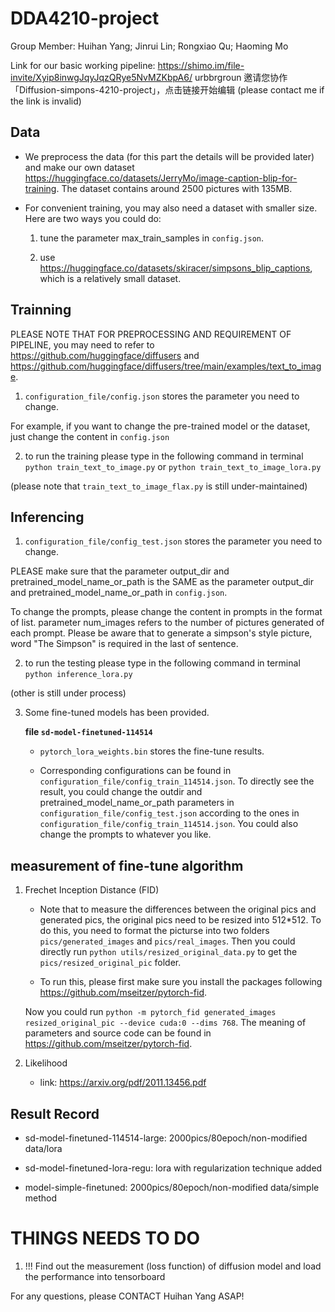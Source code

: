 # DDA4210-project

Group Member: Huihan Yang; Jinrui Lin; Rongxiao Qu; Haoming Mo

Link for our basic working pipeline: https://shimo.im/file-invite/Xyip8inwgJqyJqzQRye5NvMZKbpA6/ urbbrgroun 邀请您协作「Diffusion-simpons-4210-project」，点击链接开始编辑 (please contact me if the link is invalid)

## Data

* We preprocess the data (for this part the details will be provided later) and make our own dataset https://huggingface.co/datasets/JerryMo/image-caption-blip-for-training. The dataset contains around 2500 pictures with 135MB.

* For convenient training, you may also need a dataset with smaller size. Here are two ways you could do:
    
    1. tune the parameter max_train_samples in `config.json`.

    2. use https://huggingface.co/datasets/skiracer/simpsons_blip_captions, which is a relatively small dataset.


## Trainning

PLEASE NOTE THAT FOR PREPROCESSING AND REQUIREMENT OF PIPELINE, you may need to refer to https://github.com/huggingface/diffusers and https://github.com/huggingface/diffusers/tree/main/examples/text_to_image. 

1. `configuration_file/config.json` stores the parameter you need to change.

For example, if you want to change the pre-trained model or the dataset, just change the content in `config.json`

2. to run the training please type in the following command in terminal
`python train_text_to_image.py` or
`python train_text_to_image_lora.py`

(please note that `train_text_to_image_flax.py` is still under-maintained)

## Inferencing

1. `configuration_file/config_test.json` stores the parameter you need to change. 

PLEASE make sure that the parameter output_dir and pretrained_model_name_or_path is the SAME as the parameter output_dir and pretrained_model_name_or_path in `config.json`. 

To change the prompts, please change the content in prompts in the format of list. parameter num_images refers to the number of pictures generated of each prompt. Please be aware that to generate a simpson's style picture, word "The Simpson" is required in the last of sentence. 

2. to run the testing please type in the following command in terminal
`python inference_lora.py`

(other is still under process)

3. Some fine-tuned models has been provided.

    **file `sd-model-finetuned-114514`**
    * `pytorch_lora_weights.bin` stores the fine-tune results.
    
    * Corresponding configurations can be found in `configuration_file/config_train_114514.json`. To directly see the result, you could change the outdir and pretrained_model_name_or_path parameters in `configuration_file/config_test.json` according to the ones in `configuration_file/config_train_114514.json`. You could also change the prompts to whatever you like. 

## measurement of fine-tune algorithm

1. Frechet Inception Distance (FID)

    * Note that to measure the differences between the original pics and generated pics, the original pics need to be resized into 512*512. To do this, you need to format the picturse into two folders `pics/generated_images` and `pics/real_images`. Then you could directly run `python utils/resized_original_data.py` to get the `pics/resized_original_pic` folder.

    * To run this, please first make sure you install the packages following https://github.com/mseitzer/pytorch-fid. 

    Now you could run `python -m pytorch_fid generated_images resized_original_pic --device cuda:0 --dims 768`. The meaning of parameters and source code can be found in https://github.com/mseitzer/pytorch-fid.

2. Likelihood 

    * link: https://arxiv.org/pdf/2011.13456.pdf


## Result Record

* sd-model-finetuned-114514-large: 2000pics/80epoch/non-modified data/lora

* sd-model-finetuned-lora-regu: lora with regularization technique added

* model-simple-finetuned: 2000pics/80epoch/non-modified data/simple method

# THINGS NEEDS TO DO

1. !!! Find out the measurement (loss function) of diffusion model and load the performance into tensorboard

For any questions, please CONTACT Huihan Yang ASAP!